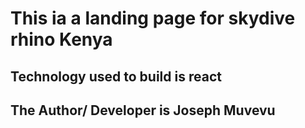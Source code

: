 # This ia a landing page for skydive rhino Kenya
## Technology used to build is react
## The Author/ Developer is Joseph Muvevu
